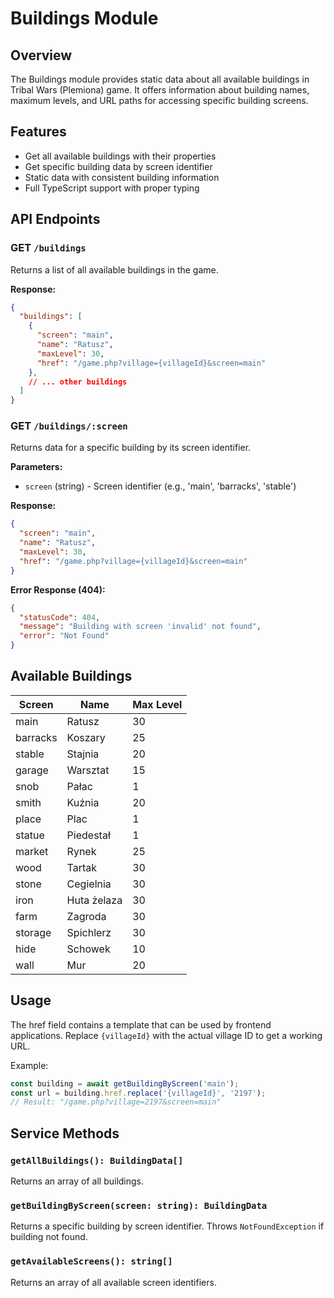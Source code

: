 # Buildings Module

## Overview

The Buildings module provides static data about all available buildings in Tribal Wars (Plemiona) game. It offers information about building names, maximum levels, and URL paths for accessing specific building screens.

## Features

- Get all available buildings with their properties
- Get specific building data by screen identifier
- Static data with consistent building information
- Full TypeScript support with proper typing

## API Endpoints

### GET `/buildings`

Returns a list of all available buildings in the game.

**Response:**
```json
{
  "buildings": [
    {
      "screen": "main",
      "name": "Ratusz",
      "maxLevel": 30,
      "href": "/game.php?village={villageId}&screen=main"
    },
    // ... other buildings
  ]
}
```

### GET `/buildings/:screen`

Returns data for a specific building by its screen identifier.

**Parameters:**
- `screen` (string) - Screen identifier (e.g., 'main', 'barracks', 'stable')

**Response:**
```json
{
  "screen": "main",
  "name": "Ratusz",
  "maxLevel": 30,
  "href": "/game.php?village={villageId}&screen=main"
}
```

**Error Response (404):**
```json
{
  "statusCode": 404,
  "message": "Building with screen 'invalid' not found",
  "error": "Not Found"
}
```

## Available Buildings

| Screen | Name | Max Level |
|--------|------|-----------|
| main | Ratusz | 30 |
| barracks | Koszary | 25 |
| stable | Stajnia | 20 |
| garage | Warsztat | 15 |
| snob | Pałac | 1 |
| smith | Kuźnia | 20 |
| place | Plac | 1 |
| statue | Piedestał | 1 |
| market | Rynek | 25 |
| wood | Tartak | 30 |
| stone | Cegielnia | 30 |
| iron | Huta żelaza | 30 |
| farm | Zagroda | 30 |
| storage | Spichlerz | 30 |
| hide | Schowek | 10 |
| wall | Mur | 20 |

## Usage

The href field contains a template that can be used by frontend applications. Replace `{villageId}` with the actual village ID to get a working URL.

Example:
```typescript
const building = await getBuildingByScreen('main');
const url = building.href.replace('{villageId}', '2197');
// Result: "/game.php?village=2197&screen=main"
```

## Service Methods

### `getAllBuildings(): BuildingData[]`
Returns an array of all buildings.

### `getBuildingByScreen(screen: string): BuildingData`
Returns a specific building by screen identifier. Throws `NotFoundException` if building not found.

### `getAvailableScreens(): string[]`
Returns an array of all available screen identifiers. 
